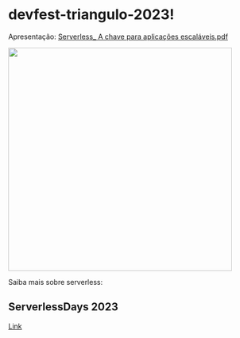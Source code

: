 # devfest-triangulo-2023!


Apresentação: 
[Serverless_ A chave para aplicações escaláveis.pdf](./serverless_a-chave-para-escalar-aplicacoes.pdf)


<img src="https://github.com/Tautorn/devfest-triangulo-2023/assets/12113053/6df1a3c1-e774-4894-ad2e-cb424700be3d" height="450px" />



Saiba mais sobre serverless:

## ServerlessDays 2023
[Link](https://www.tautorn.com.br/blog/serverless-days)
